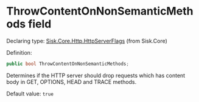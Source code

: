 <!--

Copyrights 2023 Sisk Framework - CypherPotato
Published under MIT license

!!! DO NOT EDIT THIS FILE !!!
This file was generated by a tool in the Sisk package. To edit the information in this documentation,
edit the XML documentation present in the Sisk source code.

-->


# ThrowContentOnNonSemanticMethods field

Declaring type: [Sisk.Core.Http.HttpServerFlags](/spec/Sisk.Core.Http.HttpServerFlags.md) (from Sisk.Core)


Definition:

```cs
public bool ThrowContentOnNonSemanticMethods;
```

Determines if the HTTP server should drop requests which has content body in GET, OPTIONS, HEAD and TRACE methods.


<p>
                    Default value: <code>true</code></p>

